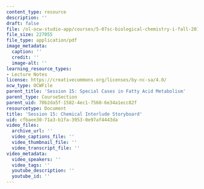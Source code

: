 ```yaml
---
content_type: resource
description: ''
draft: false
file: /ol-ocw-studio-app/courses/5-07sc-biological-chemistry-i-fall-2013/cfbaee3071a3b1fa39530e97af4443da_sb_session15.pdf
file_size: 227055
file_type: application/pdf
image_metadata:
  caption: ''
  credit: ''
  image-alt: ''
learning_resource_types:
- Lecture Notes
license: https://creativecommons.org/licenses/by-nc-sa/4.0/
ocw_type: OCWFile
parent_title: 'Session 15: Special Cases in Fatty Acid Metabolism'
parent_type: CourseSection
parent_uid: 70b2da5f-1582-4ec1-7560-6e34a1ecc82f
resourcetype: Document
title: 'Session 15: Chemical Interlude Storyboard'
uid: cfbaee30-71a3-b1fa-3953-0e97af4443da
video_files:
  archive_url: ''
  video_captions_file: ''
  video_thumbnail_file: ''
  video_transcript_file: ''
video_metadata:
  video_speakers: ''
  video_tags: ''
  youtube_description: ''
  youtube_id: ''
---
```

